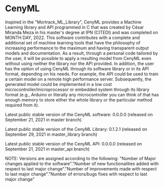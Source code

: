# CenyML
Inspired in the "Mortrack_ML_Library", CenyML provides a Machine Learning library and API programmed in C that was created by César Miranda Meza in his master's degree at IPN (CITEDI) and was completed on MONTH DAY, 2022. This software contributes with a complete and additional set of machine learning tools that have the philosophy of increasing performance to the maximum and having transparent output models and documentation. As a result, through a personal code tailored by the user, it will be possible to apply a resulting model from CenyML even without using neither the library nor the API provided. In addition, the user has the option of using CenyML through its software library or in its API format, depending on his needs. For example, the API could be used to train a certain model on a remote high performance server. Subsequently, the generated model could be implemented in a low cost microcontroller/microprocessor or embedded system through its library format (e.g., Arduino or literally any microcontroller you can think of that has enough memory to store either the whole library or the particular method required from it).

Latest public stable version of the CenyML software: 0.0.0.0 (released on September 21, 2021 in master branch)

Latest public stable version of the CenyML Library: 0.1.2.1 (released on September 29, 2021 in master_library branch)

Latest public stable version of the CenyML API: 0.0.0.0 (released on September 21, 2021 in master_api branch)

NOTE: Versions are assigned according to the following: "Number of Major changes applied to the software"."Number of new functionalities added with respect to last major change"."Number of improvements made with respect to last major change"."Number of errors/bugs fixes with respect to last major change"
